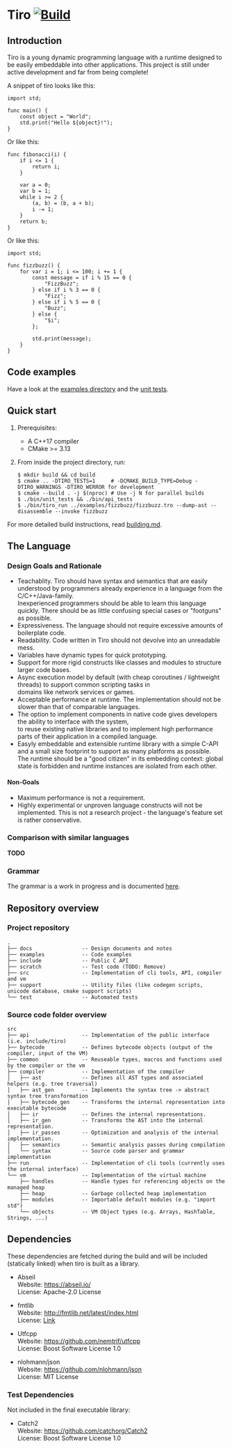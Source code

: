 # Tiro [![Build](https://github.com/mbeckem/tiro/workflows/Test%20Build/badge.svg)](https://github.com/mbeckem/tiro/actions?query=workflow%3A%22Test+Build%22)

## Introduction

Tiro is a young dynamic programming language with a runtime designed to be easily embeddable into other applications.
This project is still under active development and far from being complete!

A snippet of tiro looks like this:

```
import std;

func main() {
    const object = "World";
    std.print("Hello ${object}!");
}
```

Or like this:

```
func fibonacci(i) {
    if i <= 1 {
        return i;
    }

    var a = 0;
    var b = 1;
    while i >= 2 {
        (a, b) = (b, a + b);
        i -= 1;
    }
    return b;
}
```

Or like this:

```
import std;

func fizzbuzz() {
    for var i = 1; i <= 100; i += 1 {
        const message = if i % 15 == 0 {
            "FizzBuzz";
        } else if i % 3 == 0 {
            "Fizz";
        } else if i % 5 == 0 {
            "Buzz";
        } else {
            "$i";
        };

        std.print(message);
    }
}
```

## Code examples

Have a look at the [examples directory](./examples) and the [unit tests](./test/unit_tests/vm/eval).

## Quick start

1.  Prerequisites:

    -   A C++17 compiler
    -   CMake >= 3.13

2.  From inside the project directory, run:

        $ mkdir build && cd build
        $ cmake .. -DTIRO_TESTS=1     # -DCMAKE_BUILD_TYPE=Debug -DTIRO_WARNINGS -DTIRO_WERROR for development
        $ cmake --build . -j $(nproc) # Use -j N for parallel builds
        $ ./bin/unit_tests && ./bin/api_tests
        $ ./bin/tiro_run ../examples/fizzbuzz/fizzbuzz.tro --dump-ast --disassemble --invoke fizzbuzz

For more detailed build instructions, read [building.md](./docs/building.md).

## The Language

### Design Goals and Rationale

-   Teachablity. Tiro should have syntax and semantics that are easily understood by programmers already experience
    in a language from the C/C++/Java-family.  
    Inexperienced programmers should be able to learn this language quickly. There should be as little confusing special cases or "footguns" as possible.
-   Expressiveness. The language should not require excessive amounts of boilerplate code.
-   Readability. Code written in Tiro should not devolve into an unreadable mess.
-   Variables have dynamic types for quick prototyping.
-   Support for more rigid constructs like classes and modules to structure larger code bases.
-   Async execution model by default (with cheap coroutines / lightweight threads) to support common scripting tasks in  
    domains like network services or games.
-   Acceptable performance at runtime. The implementation should not be slower than that of comparable languages.
-   The option to implement components in native code gives developers the ability to interface with the system,  
    to reuse existing native libraries and to implement high performance parts of their application in a compiled language.
-   Easyly embeddable and extensible runtime library with a simple C-API and a small size footprint to support as many platforms as possible.  
    The runtime should be a "good citizen" in its embedding context: global state is forbidden and runtime instances are isolated from each other.

#### Non-Goals

-   Maximum performance is not a requirement.
-   Highly experimental or unproven language constructs will not be implemented.
    This is not a research project - the language's feature set is rather conservative.

### Comparison with similar languages

**TODO**

### Grammar

The grammar is a work in progress and is documented [here](./docs/grammar.md).

## Repository overview

<!-- tree -d --charset utf8 -L 1 -n --noreport -->

### Project repository

```
.
├── docs                -- Design documents and notes
├── examples            -- Code examples
├── include             -- Public C API
├── scratch             -- Test code (TODO: Remove)
├── src                 -- Implementation of cli tools, API, compiler and vm
├── support             -- Utility files (like codegen scripts, unicode database, cmake support scripts)
└── test                -- Automated tests
```

### Source code folder overview

```
src
├── api                 -- Implementation of the public interface (i.e. include/tiro)
├── bytecode            -- Defines bytecode objects (output of the compiler, input of the VM)
├── common              -- Reuseable types, macros and functions used by the compiler or the vm
├── compiler            -- Implementation of the compiler
│   ├── ast             -- Defines all AST types and associated helpers (e.g. tree traversal)
│   ├── ast_gen         -- Implements the syntax tree -> abstract syntax tree transformation
│   ├── bytecode_gen    -- Transforms the internal representation into executable bytecode
│   ├── ir              -- Defines the internal representations.
│   ├── ir_gen          -- Transforms the AST into the internal representation.
│   ├── ir_passes       -- Optimization and analysis of the internal implementation.
│   ├── semantics       -- Semantic analysis passes during compilation
│   └── syntax          -- Source code parser and grammar implementation
├── run                 -- Implementation of cli tools (currently uses the internal interface)
└── vm                  -- Implementation of the virtual machine
    ├── handles         -- Handle types for referencing objects on the managed heap
    ├── heap            -- Garbage collected heap implementation
    ├── modules         -- Importable default modules (e.g. "import std")
    └── objects         -- VM Object types (e.g. Arrays, HashTable, Strings, ...)
```

## Dependencies

These dependencies are fetched during the build and will be included (statically linked) when tiro is built as a library.

-   Abseil  
    Website: <https://abseil.io/>  
    License: Apache-2.0 License

-   fmtlib  
    Website: <http://fmtlib.net/latest/index.html>  
    License: [Link](https://github.com/fmtlib/fmt/blob/master/LICENSE.rst)

-   Utfcpp  
    Website: <https://github.com/nemtrif/utfcpp>  
    License: Boost Software License 1.0

-   nlohmann/json  
    Website: <https://github.com/nlohmann/json>  
    License: MIT License

### Test Dependencies

Not included in the final executable library:

-   Catch2  
    Website: <https://github.com/catchorg/Catch2>  
    License: Boost Software License 1.0
